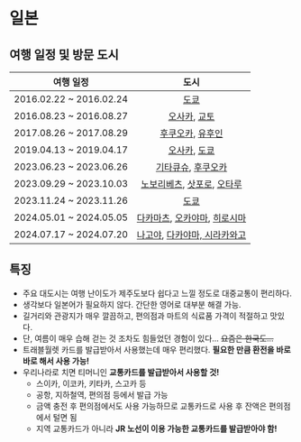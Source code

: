 # 일본

## 여행 일정 및 방문 도시

|           여행 일정           |                     도시                     |
|:-------------------------:|:------------------------------------------:|
|  2016.02.22 ~ 2016.02.24  |                  [도쿄](도쿄)                  |
|  2016.08.23 ~ 2016.08.27  |            [오사카](오사카), [교토](교토)            |
|  2017.08.26 ~ 2017.08.29  |          [후쿠오카](후쿠오카), [유후인](유후인)          |
|  2019.04.13 ~ 2019.04.17  |            [오사카](오사카), [도쿄](도쿄)            |
|  2023.06.23 ~ 2023.06.26  |         [기타큐슈](기타큐슈), [후쿠오카](후쿠오카)         |
|  2023.09.29 ~ 2023.10.03  |   [노보리베츠](노보리베츠), [삿포로](삿포로), [오타루](오타루)   |
|  2023.11.24 ~ 2023.11.26  |                  [도쿄](도쿄)                  |
|  2024.05.01 ~ 2024.05.05  |  [다카마츠](다카마츠), [오카야마](오카야마), [히로시마](히로시마)  |
|  2024.07.17 ~ 2024.07.20  |  [나고야](나고야), [다카야마, 시라카와고](다카야마,%20시라카와고)  |

## 특징

- 주요 대도시는 여행 난이도가 제주도보다 쉽다고 느낄 정도로 대중교통이 편리하다.
- 생각보다 일본어가 필요하지 않다. 간단한 영어로 대부분 해결 가능.
- 길거리와 관광지가 매우 깔끔하고, 편의점과 마트의 식료품 가격이 적절하고 맛있다.
- 단, 여름이 매우 습해 걷는 것 조차도 힘들었던 경험이 있다... ~~요즘은 한국도...~~
- 트래블월렛 카드를 발급받아서 사용했는데 매우 편리했다. **필요한 만큼 환전을 바로바로 해서 사용 가능!**
- 우리나라로 치면 티머니인 **교통카드를 발급받아서 사용할 것!**
  - 스이카, 이코카, 키타카, 스고카 등
  - 공항, 지하철역, 편의점 등에서 발급 가능
  - 금액 충전 후 편의점에서도 사용 가능하므로 교통카드로 사용 후 잔액은 편의점에서 털면 됨
  - 지역 교통카드가 아니라 **JR 노선이 이용 가능한 교통카드를 발급받아야 함!**
